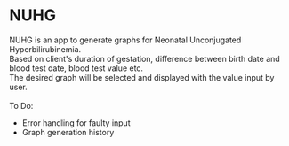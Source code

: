 # NUHG

NUHG is an app to generate graphs for Neonatal Unconjugated Hyperbilirubinemia.<br/>
Based on client's duration of gestation, difference between birth date and blood test date, blood test value etc.<br/>
The desired graph will be selected and displayed with the value input by user.<br/>
<br/>
To Do:<br/>
<ul>
  <li>Error handling for faulty input</li>
  <li>Graph generation history</li>
</ul>
  
